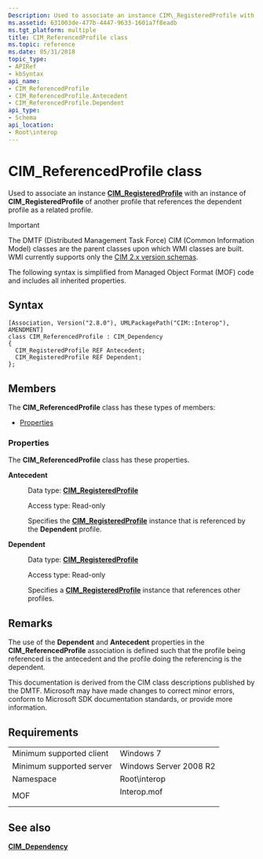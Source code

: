 ```yaml
---
Description: Used to associate an instance CIM\_RegisteredProfile with an instance of CIM\_RegisteredProfile of another profile that references the dependent profile as a related profile.
ms.assetid: 631003de-477b-4447-9633-1601a7f8eadb
ms.tgt_platform: multiple
title: CIM_ReferencedProfile class
ms.topic: reference
ms.date: 05/31/2018
topic_type: 
- APIRef
- kbSyntax
api_name: 
- CIM_ReferencedProfile
- CIM_ReferencedProfile.Antecedent
- CIM_ReferencedProfile.Dependent
api_type: 
- Schema
api_location: 
- Root\interop
---
```


# CIM\_ReferencedProfile class

Used to associate an instance [**CIM\_RegisteredProfile**](https://docs.microsoft.com/previous-versions//ee309375(v=vs.85)) with an instance of **CIM\_RegisteredProfile** of another profile that references the dependent profile as a related profile.

> [!IMPORTANT]
> The DMTF (Distributed Management Task Force) CIM (Common Information Model) classes are the parent classes upon which WMI classes are built. WMI currently supports only the [CIM 2.x version schemas](https://dmtf.org/standards/cim/schemas).

 

The following syntax is simplified from Managed Object Format (MOF) code and includes all inherited properties.

## Syntax

``` syntax
[Association, Version("2.8.0"), UMLPackagePath("CIM::Interop"), AMENDMENT]
class CIM_ReferencedProfile : CIM_Dependency
{
  CIM_RegisteredProfile REF Antecedent;
  CIM_RegisteredProfile REF Dependent;
};
```

## Members

The **CIM\_ReferencedProfile** class has these types of members:

-   [Properties](#properties)

### Properties

The **CIM\_ReferencedProfile** class has these properties.

<dl> <dt>

**Antecedent**
</dt> <dd> <dl> <dt>

Data type: **[**CIM\_RegisteredProfile**](https://docs.microsoft.com/previous-versions//ee309375(v=vs.85))**
</dt> <dt>

Access type: Read-only
</dt> </dl>

Specifies the [**CIM\_RegisteredProfile**](https://docs.microsoft.com/previous-versions//ee309375(v=vs.85)) instance that is referenced by the **Dependent** profile.

</dd> <dt>

**Dependent**
</dt> <dd> <dl> <dt>

Data type: **[**CIM\_RegisteredProfile**](https://docs.microsoft.com/previous-versions//ee309375(v=vs.85))**
</dt> <dt>

Access type: Read-only
</dt> </dl>

Specifies a [**CIM\_RegisteredProfile**](https://docs.microsoft.com/previous-versions//ee309375(v=vs.85)) instance that references other profiles.

</dd> </dl>

## Remarks

The use of the **Dependent** and **Antecedent** properties in the **CIM\_ReferencedProfile** association is defined such that the profile being referenced is the antecedent and the profile doing the referencing is the dependent.

This documentation is derived from the CIM class descriptions published by the DMTF. Microsoft may have made changes to correct minor errors, conform to Microsoft SDK documentation standards, or provide more information.

## Requirements



|                                     |                                                                                        |
|-------------------------------------|----------------------------------------------------------------------------------------|
| Minimum supported client<br/> | Windows 7<br/>                                                                   |
| Minimum supported server<br/> | Windows Server 2008 R2<br/>                                                      |
| Namespace<br/>                | Root\\interop<br/>                                                               |
| MOF<br/>                      | <dl> <dt>Interop.mof</dt> </dl> |



## See also

<dl> <dt>

[**CIM\_Dependency**](https://docs.microsoft.com/windows/desktop/CIMWin32Prov/cim-dependency)
</dt> </dl>

 

 




